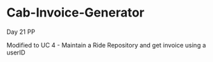 # Cab-Invoice-Generator
Day 21 PP

Modified to UC 4 - Maintain a Ride Repository and get invoice using a userID